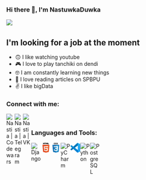 ### Hi there 👋, I'm NastuwkaDuwka

![](https://www.codewars.com/users/Yankeegohome/badges/small)

## I'm looking for a job at the moment
- 🙃 I like watching youtube
- 🎮 I love to play tanchiki on dendi
- 🤓 I am constantly learning new things
- 📘 I love reading articles on SPBPU
- ✌ I like bigData

### Connect with me:

[<img align="left" alt="Nastia | Codewars" width="22px" src="https://cdn4.iconfinder.com/data/icons/logos-brands-5/24/codewars-512.png" />][Codewars]
[<img align="left" alt="Nastia | Telegram" width="22px" src="https://cdn0.iconfinder.com/data/icons/font-awesome-brands-vol-2/512/telegram-512.png" />][Telegram]
[<img align="left" alt="Nastia | VK" width="22px" src="https://cdn.jsdelivr.net/npm/simple-icons@v3/icons/vk.svg" />][vk]

<br />

### Languages and Tools:

<img align="left" alt="Django" width="26px" src="https://office-guru.ru/wp-content/uploads/2021/11/python_django.png" />
<img align="left" alt="HTML5" width="26px" src="https://raw.githubusercontent.com/github/explore/80688e429a7d4ef2fca1e82350fe8e3517d3494d/topics/html/html.png" />
<img align="left" alt="CSS3" width="26px" src="https://raw.githubusercontent.com/github/explore/80688e429a7d4ef2fca1e82350fe8e3517d3494d/topics/css/css.png" />
<img align="left" alt="PyCharm" width="26px" src="https://upload.wikimedia.org/wikipedia/commons/thumb/1/1d/PyCharm_Icon.svg/1200px-PyCharm_Icon.svg.png" />
<img align="left" alt="Visual Studio Code" width="26px" src="https://raw.githubusercontent.com/github/explore/80688e429a7d4ef2fca1e82350fe8e3517d3494d/topics/visual-studio-code/visual-studio-code.png" />
<img align="left" alt="Python" width="26px" src="https://cdn4.iconfinder.com/data/icons/logos-and-brands/512/267_Python_logo-512.png" />
<img align="left" alt="PostgreSQL" width="26px" src="https://img.tehnomaks.ru/img/prod/full/1533641906_3.png" />


<br />
<br />


[Codewars]: https://www.codewars.com/users/Yankeegohome/](https://www.instagram.com/dorofeeva.nastasiia?igsh=c2dqMHN6MXdpbDdk)
[Telegram]: https://t.me/dorofeeva18
[vk]: https://vk.com/anastasiadorofeeva18
